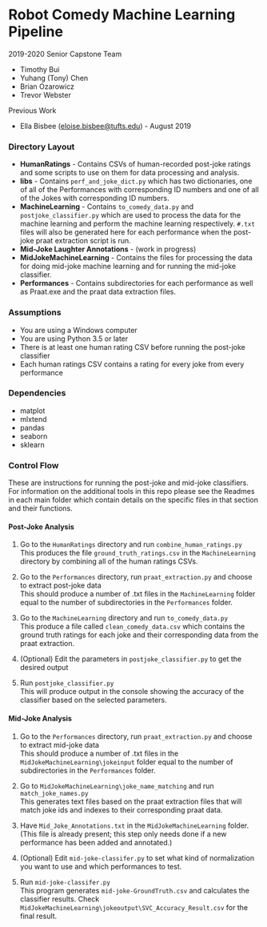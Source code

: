 # Robot Comedy Machine Learning Pipeline

2019-2020 Senior Capstone Team
* Timothy Bui
* Yuhang (Tony) Chen
* Brian Ozarowicz
* Trevor Webster

Previous Work
* Ella Bisbee (eloise.bisbee@tufts.edu) - August 2019

### Directory Layout

* **HumanRatings** - Contains CSVs of human-recorded post-joke ratings and some scripts to use on them for data processing and analysis.
* **libs** - Contains `perf_and_joke_dict.py` which has two dictionaries, one of all of the Performances with corresponding ID numbers and one of all of the Jokes with corresponding ID numbers.
* **MachineLearning** - Contains `to_comedy_data.py` and `postjoke_classifier.py` which are used to process the data for the machine learning and perform the machine learning respectively. `#.txt` files will also be generated here for each performance when the post-joke praat extraction script is run.
* **Mid-Joke Laughter Annotations** - (work in progress)
* **MidJokeMachineLearning** - Contains the files for processing the data for doing mid-joke machine learning and for running the mid-joke classifier.
* **Performances** - Contains subdirectories for each performance as well as Praat.exe and the praat data extraction files.

### Assumptions

* You are using a Windows computer
* You are using Python 3.5 or later
* There is at least one human rating CSV before running the post-joke classifier
* Each human ratings CSV contains a rating for every joke from every performance

### Dependencies

* matplot
* mlxtend
* pandas
* seaborn
* sklearn

### Control Flow

These are instructions for running the post-joke and mid-joke classifiers. For information on the additional tools in this repo please see the Readmes in each main folder which contain details on the specific files in that section and their functions.

#### Post-Joke Analysis

1. Go to the `HumanRatings` directory and run `combine_human_ratings.py`\
This produces the file `ground_truth_ratings.csv` in the `MachineLearning` directory by combining all of the human ratings CSVs.

2. Go to the `Performances` directory, run `praat_extraction.py` and choose to extract post-joke data\
This should produce a number of .txt files in the `MachineLearning` folder equal to the number of subdirectories in the `Performances` folder.

3. Go to the `MachineLearning` directory and run `to_comedy_data.py`\
This produce a file called `clean_comedy_data.csv` which contains the ground truth ratings for each joke and their corresponding data from the praat extraction.

4. (Optional) Edit the parameters in `postjoke_classifier.py` to get the desired output

5. Run `postjoke_classifier.py`\
This will produce output in the console showing the accuracy of the classifier based on the selected parameters.

#### Mid-Joke Analysis

1. Go to the `Performances` directory, run `praat_extraction.py` and choose to extract mid-joke data\
This should produce a number of .txt files in the `MidJokeMachineLearning\jokeinput` folder equal to the number of subdirectories in the `Performances` folder.

2. Go to `MidJokeMachineLearning\joke_name_matching` and run `match_joke_names.py`\
This generates text files based on the praat extraction files that will match joke ids and indexes to their corresponding praat data.

3. Have `Mid_Joke_Annotations.txt` in the `MidJokeMachineLearning` folder.\
(This file is already present; this step only needs done if a new performance has been added and annotated.)

4. (Optional) Edit `mid-joke-classifer.py` to set what kind of normalization you want to use and which performances to test.

5. Run `mid-joke-classifer.py`\
This program generates `mid-joke-GroundTruth.csv` and calculates the classifier results. Check `MidJokeMachineLearning\jokeoutput\SVC_Accuracy_Result.csv` for the final result.

